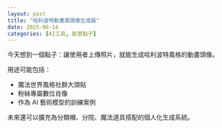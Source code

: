 ```yaml
---
layout: post
title: "哈利波特動畫風頭像生成器"
date: 2025-06-14
categories: [AI工具, 創意點子]
---
```


今天想到一個點子：讓使用者上傳照片，就能生成哈利波特風格的動畫頭像。

用途可能包括：
- 魔法世界風格社群大頭貼
- 粉絲專屬數位肖像
- 作為 AI 藝術模型的訓練案例

未來還可以擴充為分類帽、分院、魔法道具搭配的個人化生成系統。
